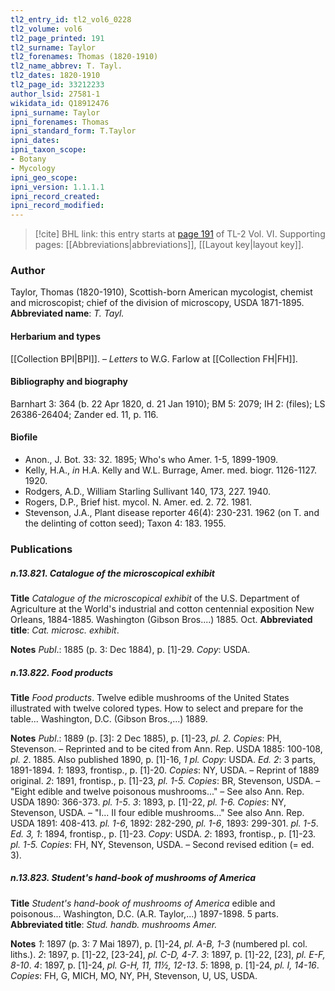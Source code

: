 ```yaml
---
tl2_entry_id: tl2_vol6_0228
tl2_volume: vol6
tl2_page_printed: 191
tl2_surname: Taylor
tl2_forenames: Thomas (1820-1910)
tl2_name_abbrev: T. Tayl.
tl2_dates: 1820-1910
tl2_page_id: 33212233
author_lsid: 27581-1
wikidata_id: Q18912476
ipni_surname: Taylor
ipni_forenames: Thomas
ipni_standard_form: T.Taylor
ipni_dates: 
ipni_taxon_scope: 
- Botany
- Mycology
ipni_geo_scope: 
ipni_version: 1.1.1.1
ipni_record_created: 
ipni_record_modified:
---
```



> [!cite] BHL link: this entry starts at [page 191](https://www.biodiversitylibrary.org/page/33212233) of TL-2 Vol. VI.
> Supporting pages: [[Abbreviations|abbreviations]], [[Layout key|layout key]].

### Author

Taylor, Thomas (1820-1910), Scottish-born American mycologist, chemist and microscopist; chief of the division of microscopy, USDA 1871-1895. 
**Abbreviated name**: *T. Tayl.*

#### Herbarium and types

[[Collection BPI|BPI]]. – *Letters* to W.G. Farlow at [[Collection FH|FH]].

#### Bibliography and biography

Barnhart 3: 364 (b. 22 Apr 1820, d. 21 Jan 1910); BM 5: 2079; IH 2: (files); LS 26386-26404; Zander ed. 11, p. 116.

#### Biofile

- Anon., J. Bot. 33: 32. 1895; Who's who Amer. 1-5, 1899-1909.
- Kelly, H.A., *in* H.A. Kelly and W.L. Burrage, Amer. med. biogr. 1126-1127. 1920.
- Rodgers, A.D., William Starling Sullivant 140, 173, 227. 1940.
- Rogers, D.P., Brief hist. mycol. N. Amer. ed. 2. 72. 1981.
- Stevenson, J.A., Plant disease reporter 46(4): 230-231. 1962 (on T. and the delinting of cotton seed); Taxon 4: 183. 1955.

### Publications

##### n.13.821. Catalogue of the microscopical exhibit

**Title**
*Catalogue of the microscopical exhibit* of the U.S. Department of Agriculture at the World's industrial and cotton centennial exposition New Orleans, 1884-1885. Washington (Gibson Bros....) 1885. Oct.
**Abbreviated title**: *Cat. microsc. exhibit*.

**Notes**
*Publ*.: 1885 (p. 3: Dec 1884), p. \[1\]-29. *Copy*: USDA.

##### n.13.822. Food products

**Title**
*Food products*. Twelve edible mushrooms of the United States illustrated with twelve colored types. How to select and prepare for the table... Washington, D.C. (Gibson Bros.,...) 1889.

**Notes**
*Publ*.: 1889 (p. \[3\]: 2 Dec 1885), p. \[1\]-23, *pl. 2. Copies*: PH, Stevenson. – Reprinted and to be cited from Ann. Rep. USDA 1885: 100-108, *pl. 2*. 1885. Also published 1890, p. \[1\]-16, *1 pl. Copy*: USDA.
*Ed. 2*: 3 parts, 1891-1894.
*1*: 1893, frontisp., p. \[1\]-20. *Copies*: NY, USDA. – Reprint of 1889 original.
*2*: 1891, frontisp., p. \[1\]-23, *pl. 1-5. Copies*: BR, Stevenson, USDA. – "Eight edible and twelve poisonous mushrooms..." – See also Ann. Rep. USDA 1890: 366-373. *pl. 1-5*.
*3*: 1893, p. \[1\]-22, *pl. 1-6. Copies*: NY, Stevenson, USDA. – "I... II four edible mushrooms..." See also Ann. Rep. USDA 1891: 408-413. *pl. 1-6*, 1892: 282-290, *pl. 1-6*, 1893: 299-301. *pl. 1-5*.
*Ed. 3, 1*: 1894, frontisp., p. \[1\]-23. *Copy*: USDA.
*2*: 1893, frontisp., p. \[1\]-23. *pl. 1-5. Copies*: FH, NY, Stevenson, USDA. – Second revised edition (= ed. 3).

##### n.13.823. Student's hand-book of mushrooms of America

**Title**
*Student's hand-book of mushrooms of America* edible and poisonous... Washington, D.C. (A.R. Taylor,...) 1897-1898. 5 parts.
**Abbreviated title**: *Stud. handb. mushrooms Amer.*

**Notes**
*1*: 1897 (p. 3: 7 Mai 1897), p. \[1\]-24, *pl. A-B, 1-3* (numbered pl. col. liths.).
*2*: 1897, p. \[1\]-22, \[23-24\], *pl. C-D, 4-7*.
*3*: 1897, p. \[1\]-22, \[23\], *pl. E-F, 8-10*.
*4*: 1897, p. \[1\]-24, *pl. G-H, 11, 11½, 12-13*.
*5*: 1898, p. \[1\]-24, *pl. I, 14-16*.
*Copies*: FH, G, MICH, MO, NY, PH, Stevenson, U, US, USDA.

